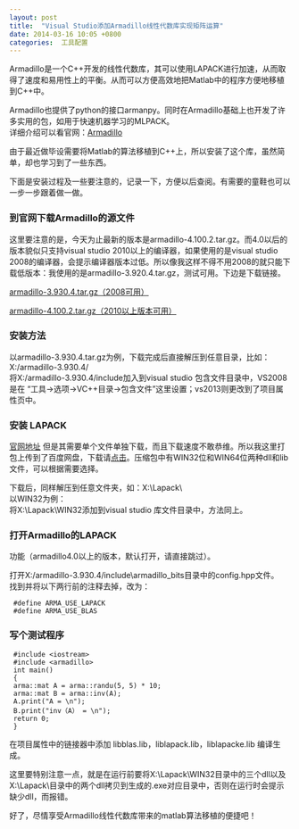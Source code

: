 ```yaml
---
layout: post
title:  "Visual Studio添加Armadillo线性代数库实现矩阵运算"
date: 2014-03-16 10:05 +0800
categories:  工具配置
---
```


Armadillo是一个C++开发的线性代数库，其可以使用LAPACK进行加速，从而取得了速度和易用性上的平衡。从而可以方便高效地把Matlab中的程序方便地移植到C++中。  

Armadillo也提供了python的接口armanpy。同时在Armadillo基础上也开发了许多实用的包，如用于快速机器学习的MLPACK。  
详细介绍可以看官网：[Armadillo](http://arma.sourceforge.net/)

由于最近做毕设需要将Matlab的算法移植到C++上，所以安装了这个库，虽然简单，却也学习到了一些东西。  

下面是安装过程及一些要注意的，记录一下，方便以后查阅。有需要的童鞋也可以一步一步跟着做一做。

###  到官网下载Armadillo的源文件  

 这里要注意的是，今天为止最新的版本是armadillo-4.100.2.tar.gz。而4.0以后的版本貌似只支持visual studio 2010以上的编译器，如果使用的是visual studio 2008的编译器，会提示编译器版本过低。所以像我这样不得不用2008的就只能下载低版本：我使用的是armadillo-3.920.4.tar.gz，测试可用。下边是下载链接。  

[armadillo-3.930.4.tar.gz（2008可用）](http://sourceforge.net/projects/arma/files/armadillo-3.930.4.tar.gz/download)  

[armadillo-4.100.2.tar.gz（2010以上版本可用）](http://sourceforge.net/projects/arma/files/armadillo-4.100.2.tar.gz/download)  

### 安装方法
以armadillo-3.930.4.tar.gz为例，下载完成后直接解压到任意目录，比如：X:/armadillo-3.930.4/  
将X:/armadillo-3.930.4/include加入到visual studio 包含文件目录中，VS2008 是在 “工具-\>选项-\>VC++目录-\>包含文件”这里设置；vs2013则更改到了项目属性页中。

### 安装 LAPACK  
[官网地址](http://icl.cs.utk.edu/lapack-for-windows/lapack/index.html) 但是其需要单个文件单独下载，而且下载速度不敢恭维。所以我这里打包上传到了百度网盘，下载请[点击](http://pan.baidu.com/s/1o6I1Mxc)。压缩包中有WIN32位和WIN64位两种dll和lib文件，可以根据需要选择。  

下载后，同样解压到任意文件夹，如：X:\\Lapack\\  
以WIN32为例：  
将X:\\Lapack\\WIN32添加到visual studio 库文件目录中，方法同上。

###  打开Armadillo的LAPACK
功能（armadillo4.0以上的版本，默认打开，请直接跳过）。  

打开X:/armadillo-3.930.4/include\\armadillo\_bits目录中的config.hpp文件。  
找到并将以下两行前的注释去掉，改为：  
```
 #define ARMA_USE_LAPACK  
 #define ARMA_USE_BLAS
```
### 写个测试程序

``` 
 #include <iostream>  
 #include <armadillo>  
 int main()  
 {  
 arma::mat A = arma::randu(5, 5) * 10;  
 arma::mat B = arma::inv(A);  
 A.print("A = \n");  
 B.print("inv（A） = \n");  
 return 0;  
 }  
```

在项目属性中的链接器中添加 libblas.lib，liblapack.lib，liblapacke.lib 编译生成。  

这里要特别注意一点，就是在运行前要将X:\\Lapack\\WIN32目录中的三个dll以及X:\\Lapack\\目录中的两个dll拷贝到生成的.exe对应目录中，否则在运行时会提示缺少dll，而报错。

好了，尽情享受Armadillo线性代数库带来的matlab算法移植的便捷吧！
